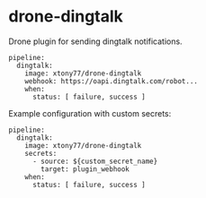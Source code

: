 # drone-dingtalk

Drone plugin for sending dingtalk notifications.

```
pipeline:
  dingtalk:
    image: xtony77/drone-dingtalk
    webhook: https://oapi.dingtalk.com/robot...
    when: 
      status: [ failure, success ]
```

Example configuration with custom secrets:

```
pipeline:
  dingtalk:
    image: xtony77/drone-dingtalk
    secrets:
      - source: ${custom_secret_name}
        target: plugin_webhook
    when:
      status: [ failure, success ]
```

